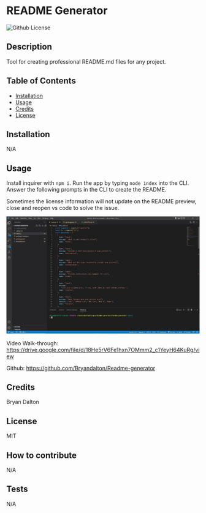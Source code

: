 
# README Generator

![Github License](https://img.shields.io/badge/license-MIT-blue.svg)

## Description

  Tool for creating professional README.md files for any project.

## Table of Contents
    
  - [Installation](#installation)
  - [Usage](#usage)
  - [Credits](#credits)
  - [License](#license)

## Installation

  N/A

## Usage
  Install inquirer with ```npm i```.
  Run the app by typing  ```node index``` into the CLI.
  Answer the following prompts in the CLI to create the README.

  Sometimes the license information will not update on the README preview, close and reopen vs code to solve the issue.

  ![screenshot](./images/readme-generator-screenshot.JPG)

  Video Walk-through: https://drive.google.com/file/d/18He5rV6Fe1hxn7OMmm2_c1YeyH64KuRg/view
  
  Github: https://github.com/Bryandalton/Readme-generator

## Credits

  Bryan Dalton 
  
  

## License

  MIT
        
## How to contribute
    
  N/A
        
## Tests
        
  N/A